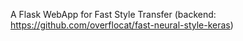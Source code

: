 A Flask WebApp for Fast Style Transfer (backend: https://github.com/overflocat/fast-neural-style-keras)
